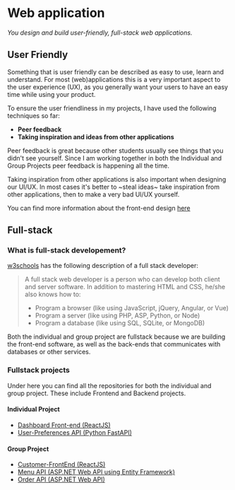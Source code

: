 # Web application
*You design and build user-friendly, full-stack web applications.*

## User Friendly
Something that is user friendly can be described as easy to use, learn and understand.
For most (web)applications this is a very important aspect to the user experience (UX), as you generally want your users to have an easy time while using your product.

To ensure the user friendliness in my projects, I have used the following techniques so far:
- **Peer feedback**
- **Taking inspiration and ideas from other applications**

Peer feedback is great because other students usually see things that you didn't see yourself. Since I am working together in both the Individual and Group Projects peer feedback is happening all the time.

Taking inspiration from other applications is also important when designing our UI/UX. In most cases it's better to ~steal ideas~ take inspiration from other applications, then to make a very bad UI/UX yourself.

You can find more information about the front-end design [here](https://github.com/IPS3-DB04-Teun-Mos-Lukas-Jansen/Documentation/wiki/Documentation-Front-End#designs)

## Full-stack
### What is full-stack developement?
[w3schools](https://www.w3schools.com/whatis/whatis_fullstack.asp) has the following description of a full stack developer:
>A full stack web developer is a person who can develop both client and server software.
>In addition to mastering HTML and CSS, he/she also knows how to:
>- Program a browser (like using JavaScript, jQuery, Angular, or Vue)
>- Program a server (like using PHP, ASP, Python, or Node)
>- Program a database (like using SQL, SQLite, or MongoDB)

Both the individual and group project are fullstack because we are building the front-end software, as well as the back-ends that communicates with databases or other services.

### Fullstack projects
Under here you can find all the repositories for both the individual and group project.
These include Frontend and Backend projects.

#### Individual Project
- [Dashboard Front-end (ReactJS)](https://github.com/IPS3-DB04-Teun-Mos-Lukas-Jansen/Dashboard-Front-End)
- [User-Preferences API (Python FastAPI)](https://github.com/IPS3-DB04-Teun-Mos-Lukas-Jansen/User-Preferences-API)

#### Group Project
- [Customer-FrontEnd (ReactJS)](https://github.com/Modus-1/customer-frontend)
- [Menu API (ASP.NET Web API using Entity Framework)](https://github.com/Modus-1/menu-api)
- [Order API (ASP.NET Web API)](https://github.com/Modus-1/order-api)
